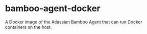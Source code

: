 # bamboo-agent-docker
A Docker image of the Atlassian Bamboo Agent that can run Docker containers on the host.
